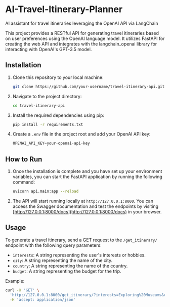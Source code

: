 # AI-Travel-Itinerary-Planner

AI assistant for travel itineraries leveraging the OpenAI API via LangChain

This project provides a RESTful API for generating travel itineraries based on user preferences using the OpenAI language model. It utilizes FastAPI for creating the web API and integrates with the langchain_openai library for interacting with OpenAI's GPT-3.5 model.

## Installation

1. Clone this repository to your local machine:

   ```bash
   git clone https://github.com/your-username/travel-itinerary-api.git
   ```

2. Navigate to the project directory:

   ```bash
   cd travel-itinerary-api
   ```

3. Install the required dependencies using pip:

   ```bash
   pip install -r requirements.txt
   ```

4. Create a `.env` file in the project root and add your OpenAI API key:

   ```python
   OPENAI_API_KEY=your-openai-api-key
   ```

## How to Run

1. Once the installation is complete and you have set up your environment variables, you can start the FastAPI application by running the following command:

   ```bash
   uvicorn api.main:app --reload
   ```

2. The API will start running locally at `http://127.0.0.1:8000`. You can access the Swagger documentation and test the endpoints by visiting [http://127.0.0.1:8000/docs](http://127.0.0.1:8000/docs) in your browser.

## Usage

To generate a travel itinerary, send a GET request to the `/get_itinerary/` endpoint with the following query parameters:

- `interests`: A string representing the user's interests or hobbies.
- `city`: A string representing the name of the city.
- `country`: A string representing the name of the country.
- `budget`: A string representing the budget for the trip.

Example:

```bash
curl -X 'GET' \
  'http://127.0.0.1:8000/get_itinerary/?interests=Exploring%20Museums&city=Paris&country=France&budget=%241000' \
  -H 'accept: application/json'
```
